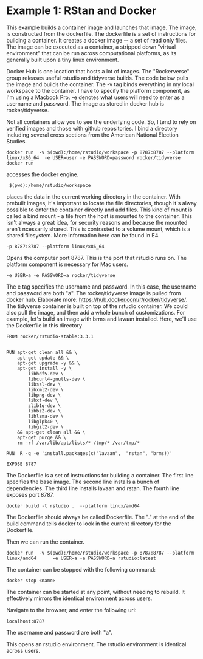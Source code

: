 # Example 1: RStan and Docker

This example builds a container image and launches that image. The image, is constructed from the dockerfile. The dockerfile is a set of instructions for building a container. It creates a docker image -- a set of read only files. The image can be executed as a container, a stripped down "virtual environment" that can be run across computational platforms, as its generally built upon a tiny linux environment.

Docker Hub is one location that hosts a lot of images. The "Rockerverse" group releases useful rstudio and tidyverse builds. The code below pulls the image and builds the container. The -v tag binds everything in my local workspace to the container. I have to specify the platform component, as I'm using a Macbook Pro. -e denotes what users will need to enter as a username and password. The image as stored in docker hub is rocker/tidyverse. 

Not all containers allow you to see the underlying code. So, I tend to rely on verified images and those with github repositories. I bind a directory including several cross sections from the American National Election Studies. 
``` 
docker run  -v $(pwd):/home/rstudio/workspace -p 8787:8787 --platform linux/x86_64  -e USER=user -e PASSWORD=password rocker/tidyverse 
docker run 
```

accesses the docker engine. 

```
 $(pwd):/home/rstudio/workspace
```
places the data in the current working directory in the container. With prebuilt images, it's important to locate the file directories, though it's alway possible to enter the container directly and add files. This kind of mount is called a bind mount - a file from the host is mounted to the container. This isn't always a great idea, for security reasons and because the mounted aren't ncessarily shared. This is contrasted to a volume mount, which is a shared filesystem. More information here can be found in E4.

```
-p 8787:8787 --platform linux/x86_64  
```

Opens the computer port 8787. This is the port that rstudio runs on. The platform component is necessary for Mac users. 


```
-e USER=a -e PASSWORD=a rocker/tidyverse 
```

The e tag specifies the username and password. In this case, the username and password are both "a". The rocker/tidyverse image is pulled from docker hub. Elaborate more: https://hub.docker.com/r/rocker/tidyverse/. The tidyverse container is built on top of the rstudio container. We could also pull the image, and then add a whole bunch of customizations. For example, let's build an image with brms and lavaan installed. Here, we'll use the Dockerfile in this directory

```
FROM rocker/rstudio-stable:3.3.1


RUN apt-get clean all && \
    apt-get update && \
    apt-get upgrade -y && \
    apt-get install -y \
        libhdf5-dev \
        libcurl4-gnutls-dev \
        libssl-dev \
        libxml2-dev \
        libpng-dev \
        libxt-dev \
        zlib1g-dev \
        libbz2-dev \
        liblzma-dev \
        libglpk40 \
        libgit2-dev \
    && apt-get clean all && \
    apt-get purge && \
    rm -rf /var/lib/apt/lists/* /tmp/* /var/tmp/*
    
RUN  R -q -e 'install.packages(c("lavaan",  "rstan", "brms))'

EXPOSE 8787
```

The Dockerfile is a set of instructions for building a container. The first line specifies the base image. The second line installs a bunch of dependencies. The third line installs lavaan and rstan. The fourth line exposes port 8787.

```
docker build -t rstudio .  --platform linux/amd64    
```

The Dockerfile should always be called Dockerfile. The "." at the end of the build command tells docker to look in the current directory for the Dockerfile.

Then we can run the container.

```
docker run  -v $(pwd):/home/rstudio/workspace -p 8787:8787 --platform linux/amd64      -e USER=a -e PASSWORD=a rstudio:latest

```
The container can be stopped with the following command:

``` 
docker stop <name>

```

The container can be started at any point, without needing to rebuild. It effectively mirrors the identical environment across users.


Navigate to the browser, and enter the following url:

```
localhost:8787
```
The username and password are both "a".

This opens an rstudio environment. The rstudio environment is identical across users.







